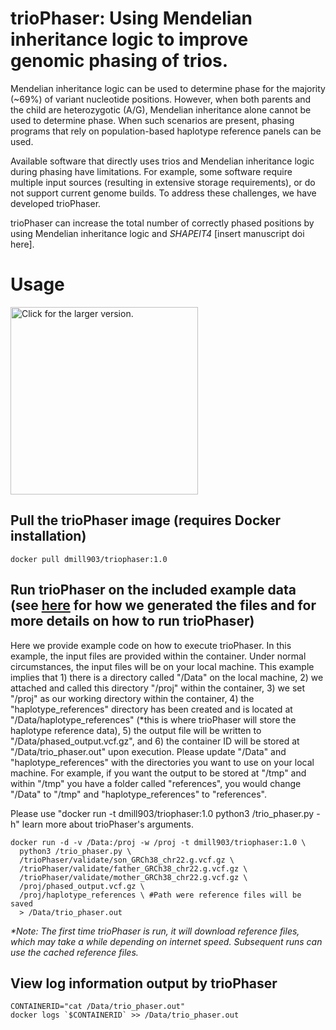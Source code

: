 # trioPhaser: Using Mendelian inheritance logic to improve genomic phasing of trios.
Mendelian inheritance logic can be used to determine phase for the majority 
(~69%) of variant nucleotide positions. However, when both parents and the 
child are heterozygotic (A/G), Mendelian inheritance alone cannot be used to
determine phase. When such scenarios are present, phasing programs that rely on
population-based haplotype reference panels can be used.

Available software that directly uses trios and Mendelian inheritance logic 
during phasing have limitations. For example, some software require multiple 
input sources (resulting in extensive storage requirements), or do not support 
current genome builds. To address these challenges, we have developed 
trioPhaser. 

trioPhaser can increase the total number of correctly phased positions by using
Mendelian inheritance logic and *SHAPEIT4* [insert manuscript doi here].

# Usage
<a href="https://drive.google.com/uc?export=view&id=110Ip8x6EpNXi9UxZ0b3Vwu_KYzKs1DJS">
    <img src="https://drive.google.com/uc?export=view&id=110Ip8x6EpNXi9UxZ0b3Vwu_KYzKs1DJS"
    style="width: 300px; max-width: 100%; height: auto"
    title="Click for the larger version." />
</a>

## Pull the trioPhaser image (requires Docker installation)
```
docker pull dmill903/triophaser:1.0
```
## Run trioPhaser on the included example data (see [here](https://github.com/dmiller903/trioPhaser/blob/main/\validate/validate.pdf) for how we generated the files and for more details on how to run trioPhaser)
Here we provide example code on how to execute trioPhaser. In this example, 
the input files are provided within the container. Under normal circumstances, 
the input files will be on your local machine. This example implies that 1) 
there is a directory called "/Data" on the local machine, 2) we attached and 
called this directory "/proj" within the container, 3) we set "/proj" as our 
working directory within the container, 4) the "haplotype_references" directory
has been created and is located at "/Data/haplotype_references" (*this is where
trioPhaser will store the haplotype reference data), 5) the output file will be
written to "/Data/phased_output.vcf.gz", and 6) the container ID will be stored
at "/Data/trio_phaser.out" upon execution. Please update "/Data" and 
"haplotype_references" with the directories you want to use on your local
machine. For example, if you want the output to be stored at "/tmp" and within
"/tmp" you have a folder called "references", you would change "/Data" to "/tmp"
and "haplotype_references" to "references".

Please use "docker run -t dmill903/triophaser:1.0 python3 /trio_phaser.py -h"
learn more about trioPhaser's arguments.

```ignore
docker run -d -v /Data:/proj -w /proj -t dmill903/triophaser:1.0 \
  python3 /trio_phaser.py \
  /trioPhaser/validate/son_GRCh38_chr22.g.vcf.gz \
  /trioPhaser/validate/father_GRCh38_chr22.g.vcf.gz \
  /trioPhaser/validate/mother_GRCh38_chr22.g.vcf.gz \
  /proj/phased_output.vcf.gz \
  /proj/haplotype_references \ #Path were reference files will be saved
  > /Data/trio_phaser.out
```

*\*Note: The first time trioPhaser is run, it will download reference files, 
which may take a while depending on internet speed. Subsequent runs can use the
cached reference files.*

## View log information output by trioPhaser
```ignore
CONTAINERID="cat /Data/trio_phaser.out"
docker logs `$CONTAINERID` >> /Data/trio_phaser.out
```